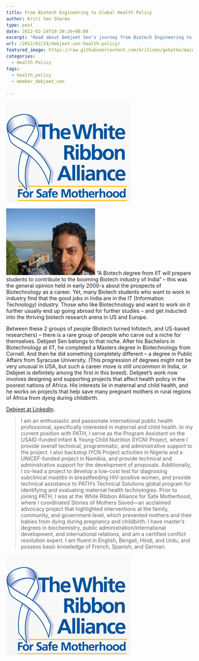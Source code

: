 ```yaml
---
title: From Biotech Engineering to Global Health Policy
author: Kriti Sen Sharma
type: post
date: 2012-02-24T19:39:26+00:00
excerpt: "Read about Debjeet Sen's journey from Biotech Engineering to Master of Public Health. And how he is instrumental in creating global health policy which can save many lives in  Africa."
url: /2012/02/24/debjeet-sen-health-policy/
featured_image: https://raw.githubusercontent.com/kritisen/gohatke/main/content/images/2012/02/whiteribbonalliancelogo.png
categories:
  - Health Policy
tags:
  - health_policy
  - member_debjeet_sen

---
```

![whiteribbonalliancelogo](https://raw.githubusercontent.com/kritisen/gohatke/main/content/images/2012/02/whiteribbonalliancelogo.png)

![DebjeetSen](https://raw.githubusercontent.com/kritisen/gohatke/main/content/images/2011/11/debjeetSen.jpeg)
&#8220;A Biotech degree from IIT will prepare students to contribute to the booming Biotech industry of India&#8221; &#8211; this was the general opinion held in early 2000-s about the prospects of Biotechnology as a career. Yet, many Biotech students who want to work in industry find that the good jobs in India are in the IT (Information Technology) industry. Those who like Biotechnology and want to work on it further usually end up going abroad for further studies &#8211; and get inducted into the thriving biotech research arena in US and Europe.

Between these 2 groups of people (Biotech turned Infotech, and US-based researchers) &#8211; there is a rare group of people who carve out a niche for themselves. Debjeet Sen belongs to that niche. After his Bachelors in Biotechnology at IIT, he completed a Masters degree in Biotechnology from Cornell. And then he did something completely different &#8211; a degree in Public Affairs from Syracuse University. (This progression of degrees might not be very unusual in USA, but such a career move is still uncommon in India, or Debjeet is definitely among the first in this breed). Debjeet&#8217;s work now involves designing and supporting projects that affect health policy in the poorest nations of Africa. His interests lie in maternal and child health, and he works on projects that help save many pregnant mothers in rural regions of Africa from dying during childbirth.

<a href="http://www.linkedin.com/in/debjeetsen" target="_blank">Debjeet at LinkedIn</a>.

> I am an enthusiastic and passionate international public health professional, specifically interested in maternal and child health. In my current position with PATH, I serve as the Program Assistant on the USAID-funded Infant & Young Child Nutrition (IYCN) Project, where I provide overall technical, programmatic, and administrative support to the project. I also backstop IYCN Project activities in Nigeria and a UNICEF-funded project in Namibia, and provide technical and administrative support for the development of proposals. Additionally, I co-lead a project to develop a low-cost test for diagnosing subclinical mastitis in breastfeeding HIV-positive women, and provide technical assistance to PATH’s Technical Solutions global program for identifying and evaluating maternal health technologies. Prior to joining PATH, I was at the White Ribbon Alliance for Safe Motherhood, where I coordinated Stories of Mothers Saved—an acclaimed advocacy project that highlighted interventions at the family, community, and government level, which prevented mothers and their babies from dying during pregnancy and childbirth. I have master’s degrees in biochemistry, public administration/international development, and international relations, and am a certified conflict resolution expert. I am fluent in English, Bengali, Hindi, and Urdu, and possess basic knowledge of French, Spanish, and German. 

![whiteribbonalliancelogo](https://raw.githubusercontent.com/kritisen/gohatke/main/content/images/2012/02/whiteribbonalliancelogo.png)

 [1]: https://raw.githubusercontent.com/kritisen/gohatke/main/content/images/2012/02/whiteribbonalliancelogo.png
